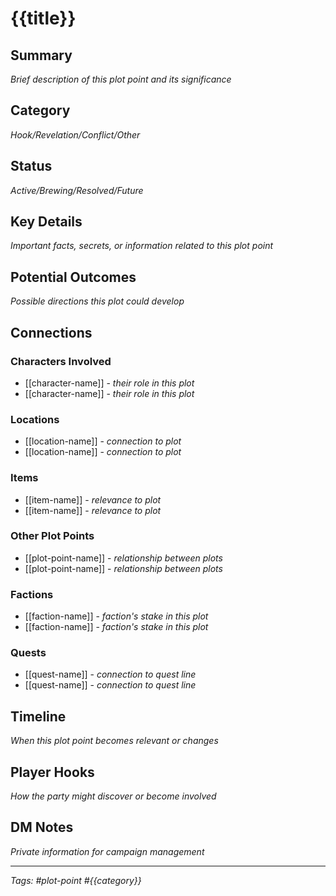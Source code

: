 # {{title}}

## Summary
*Brief description of this plot point and its significance*

## Category
*Hook/Revelation/Conflict/Other*

## Status
*Active/Brewing/Resolved/Future*

## Key Details
*Important facts, secrets, or information related to this plot point*

## Potential Outcomes
*Possible directions this plot could develop*

## Connections

### Characters Involved
- [[character-name]] - *their role in this plot*
- [[character-name]] - *their role in this plot*

### Locations
- [[location-name]] - *connection to plot*
- [[location-name]] - *connection to plot*

### Items
- [[item-name]] - *relevance to plot*
- [[item-name]] - *relevance to plot*

### Other Plot Points
- [[plot-point-name]] - *relationship between plots*
- [[plot-point-name]] - *relationship between plots*

### Factions
- [[faction-name]] - *faction's stake in this plot*
- [[faction-name]] - *faction's stake in this plot*

### Quests
- [[quest-name]] - *connection to quest line*
- [[quest-name]] - *connection to quest line*

## Timeline
*When this plot point becomes relevant or changes*

## Player Hooks
*How the party might discover or become involved*

## DM Notes
*Private information for campaign management*

---
*Tags: #plot-point #{{category}}*